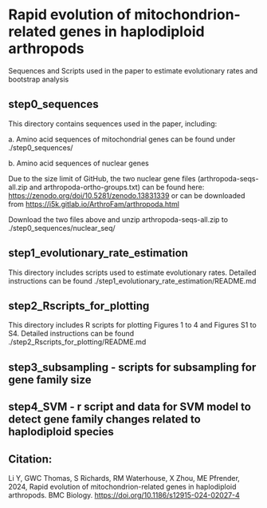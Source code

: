 # Rapid evolution of mitochondrion-related genes in haplodiploid arthropods

Sequences and Scripts used in the paper to estimate evolutionary rates and bootstrap analysis


## step0_sequences

This directory contains sequences used in the paper, including:

a. Amino acid sequences of mitochondrial genes can be found under ./step0_sequences/

b. Amino acid sequences of nuclear genes

Due to the size limit of GitHub, the two nuclear gene files (arthropoda-seqs-all.zip and arthropoda-ortho-groups.txt) can be found here: https://zenodo.org/doi/10.5281/zenodo.13831339 or can be downloaded from https://i5k.gitlab.io/ArthroFam/arthropoda.html

Download the two files above and unzip arthropoda-seqs-all.zip to ./step0_sequences/nuclear_seq/


## step1_evolutionary_rate_estimation

This directory includes scripts used to estimate evolutionary rates. Detailed instructions can be found ./step1_evolutionary_rate_estimation/README.md

## step2_Rscripts_for_plotting

This directory includes R scripts for plotting Figures 1 to 4 and Figures S1 to S4. Detailed instructions can be found ./step2_Rscripts_for_plotting/README.md

## step3_subsampling - scripts for subsampling for gene family size

## step4_SVM - r script and data for SVM model to detect gene family changes related to haplodiploid species

## Citation: 
Li Y, GWC Thomas, S Richards, RM Waterhouse, X Zhou, ME Pfrender, 2024, Rapid evolution of mitochondrion-related genes in haplodiploid arthropods. BMC Biology. https://doi.org/10.1186/s12915-024-02027-4

